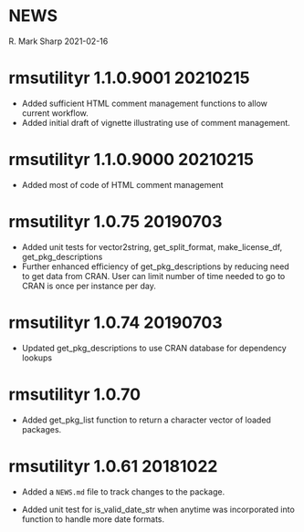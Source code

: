 NEWS
================
R. Mark Sharp
2021-02-16

# rmsutilityr 1.1.0.9001 20210215

-   Added sufficient HTML comment management functions to allow current
    workflow.
-   Added initial draft of vignette illustrating use of comment
    management.

# rmsutilityr 1.1.0.9000 20210215

-   Added most of code of HTML comment management

# rmsutilityr 1.0.75 20190703

-   Added unit tests for vector2string, get\_split\_format,
    make\_license\_df, get\_pkg\_descriptions
-   Further enhanced efficiency of get\_pkg\_descriptions by reducing
    need to get data from CRAN. User can limit number of time needed to
    go to CRAN is once per instance per day.

# rmsutilityr 1.0.74 20190703

-   Updated get\_pkg\_descriptions to use CRAN database for dependency
    lookups

# rmsutilityr 1.0.70

-   Added get\_pkg\_list function to return a character vector of loaded
    packages.

# rmsutilityr 1.0.61 20181022

-   Added a `NEWS.md` file to track changes to the package.

-   Added unit test for is\_valid\_date\_str when anytime was
    incorporated into function to handle more date formats.
